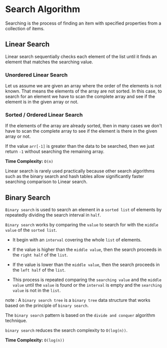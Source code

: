 # Search Algorithm

Searching is the process of finding an item with specified properties from a collection of items.

## Linear Search

Linear search sequentially checks each element of the list until it finds an element that matches the searching value.

### Unordered Linear Search

Let us assume we are given an array where the order of the elements is not known. That means the elements of
the array are not sorted. In this case, to search for an element we have to scan the complete array and see if the
element is in the given array or not.

### Sorted / Ordered Linear Search

If the elements of the array are already sorted, then in many cases we don't have to scan the complete array to
see if the element is there in the given array or not.

If the value `arr[-1]` is greater than the data to be searched, then we just return `-1` without searching the remaining array.

__Time Complexity:__ `O(n)`

Linear search is rarely used practically because other search algorithms such as the binary search and hash tables allow significantly faster searching comparison to Linear search.

## Binary Search

`Binary search` is used to search an element in a `sorted list` of elements by repeatedly dividing the search interval in `half`.

`Binary search` works by comparing the `value` to search for with the `middle value` of the `sorted list`.

- It begin with an `interval` covering the whole `list` of elements.

- If the value is higher than the `middle value`, then the search proceeds in the `right half` of the `list`.

- If the value is lower than the `middle value`, then the search proceeds in the `left half` of the `list`.

- This process is repeated comparing the `searching value` and the `middle value` until the `value` is found or the `interval` is empty and the `searching value` is not in the `list`.

note : A `binary search tree` is a `binary tree` data structure that works based on the principle of `binary search`.

The `binary search` pattern is based on the `divide and conquer` algorithm technique.

`binary search` reduces the search complexity to `O(log(n))`.

__Time Complexity:__ `O(log(n))`
